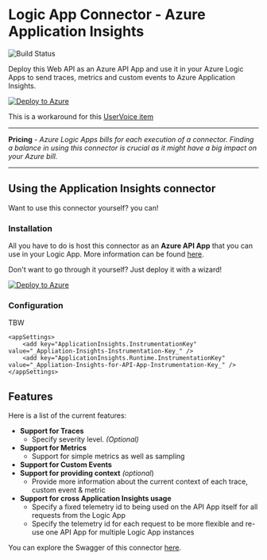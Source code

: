 # Logic App Connector - Azure Application Insights

![Build Status](https://tomkerkhove.visualstudio.com/_apis/public/build/definitions/c8608c00-3475-43b1-944b-c86b95825768/7/badge)

Deploy this Web API as an Azure API App and use it in your Azure Logic Apps to send traces, metrics and custom events to Azure Application Insights.

[![Deploy to Azure](http://azuredeploy.net/deploybutton.png)](https://azuredeploy.net/) 

This is a workaround for this [UserVoice item](https://feedback.azure.com/forums/287593-logic-apps/suggestions/16833526-supporting-ai-for-logic-apps)

-----------------------------------------------------------------

**Pricing** - *Azure Logic Apps bills for each execution of a connector. Finding a balance in using this connector is crucial as it might have a big impact on your Azure bill.*

-----------------------------------------------------------------

## Using the Application Insights connector
Want to use this connector yourself? you can!



### Installation
All you have to do is host this connector as an **Azure API App** that you can use in your Logic App. 
More information can be found [here](https://docs.microsoft.com/en-us/azure/logic-apps/logic-apps-custom-hosted-api).

Don't want to go through it yourself? Just deploy it with a wizard!

[![Deploy to Azure](http://azuredeploy.net/deploybutton.png)](https://azuredeploy.net/) 

### Configuration
TBW

```
<appSettings>
    <add key="ApplicationInsights.InstrumentationKey" value="_Appliation-Insights-Instrumentation-Key_" />
    <add key="ApplicationInsights.Runtime.InstrumentationKey" value="_Appliation-Insights-for-API-App-Instrumentation-Key_" />
</appSettings>
```

## Features
Here is a list of the current features:

- **Support for Traces**
	- Specify severity level. *(Optional)*
- **Support for Metrics**
	- Support for simple metrics as well as sampling
- **Support for Custom Events**
- **Support for providing context** *(optional*)
	- Provide more information about the current context of each trace, custom event & metric
- **Support for cross Application Insights usage**
	- Specify a fixed telemetry id to being used on the API App itself for all requests from the Logic App
	- Specify the telemetry id for each request to be more flexible and re-use one API App for multiple Logic App instances

You can explore the Swagger of this connector [here](https://application-insights-connector.azurewebsites.net/swagger/).